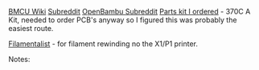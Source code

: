 [BMCU Wiki](https://wiki.yuekai.fr/)
[Subreddit](https://www.reddit.com/r/BMCU/)
[OpenBambu Subreddit](https://www.reddit.com/r/openbambu/)
[Parts kit I ordered](https://www.aliexpress.us/item/3256809034433237.html?spm=a2g0o.order_list.order_list_main.4.3b361802YS4V9c&gatewayAdapt=glo2usa) - 370C A Kit, needed to order PCB's anyway so I figured this was probably the easiest route.

[Filamentalist](https://makerworld.com/en/models/1415066-filamentalist-fv3-rewinder-pc4-m6-mod#profileId-1469469) - for filament rewinding no the X1/P1 printer.

Notes:
